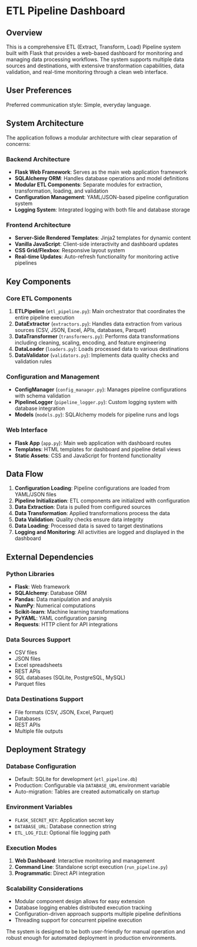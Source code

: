 # ETL Pipeline Dashboard

## Overview

This is a comprehensive ETL (Extract, Transform, Load) Pipeline system built with Flask that provides a web-based dashboard for monitoring and managing data processing workflows. The system supports multiple data sources and destinations, with extensive transformation capabilities, data validation, and real-time monitoring through a clean web interface.

## User Preferences

Preferred communication style: Simple, everyday language.

## System Architecture

The application follows a modular architecture with clear separation of concerns:

### Backend Architecture
- **Flask Web Framework**: Serves as the main web application framework
- **SQLAlchemy ORM**: Handles database operations and model definitions
- **Modular ETL Components**: Separate modules for extraction, transformation, loading, and validation
- **Configuration Management**: YAML/JSON-based pipeline configuration system
- **Logging System**: Integrated logging with both file and database storage

### Frontend Architecture
- **Server-Side Rendered Templates**: Jinja2 templates for dynamic content
- **Vanilla JavaScript**: Client-side interactivity and dashboard updates
- **CSS Grid/Flexbox**: Responsive layout system
- **Real-time Updates**: Auto-refresh functionality for monitoring active pipelines

## Key Components

### Core ETL Components
1. **ETLPipeline** (`etl_pipeline.py`): Main orchestrator that coordinates the entire pipeline execution
2. **DataExtractor** (`extractors.py`): Handles data extraction from various sources (CSV, JSON, Excel, APIs, databases, Parquet)
3. **DataTransformer** (`transformers.py`): Performs data transformations including cleaning, scaling, encoding, and feature engineering
4. **DataLoader** (`loaders.py`): Loads processed data to various destinations
5. **DataValidator** (`validators.py`): Implements data quality checks and validation rules

### Configuration and Management
- **ConfigManager** (`config_manager.py`): Manages pipeline configurations with schema validation
- **PipelineLogger** (`pipeline_logger.py`): Custom logging system with database integration
- **Models** (`models.py`): SQLAlchemy models for pipeline runs and logs

### Web Interface
- **Flask App** (`app.py`): Main web application with dashboard routes
- **Templates**: HTML templates for dashboard and pipeline detail views
- **Static Assets**: CSS and JavaScript for frontend functionality

## Data Flow

1. **Configuration Loading**: Pipeline configurations are loaded from YAML/JSON files
2. **Pipeline Initialization**: ETL components are initialized with configuration
3. **Data Extraction**: Data is pulled from configured sources
4. **Data Transformation**: Applied transformations process the data
5. **Data Validation**: Quality checks ensure data integrity
6. **Data Loading**: Processed data is saved to target destinations
7. **Logging and Monitoring**: All activities are logged and displayed in the dashboard

## External Dependencies

### Python Libraries
- **Flask**: Web framework
- **SQLAlchemy**: Database ORM
- **Pandas**: Data manipulation and analysis
- **NumPy**: Numerical computations
- **Scikit-learn**: Machine learning transformations
- **PyYAML**: YAML configuration parsing
- **Requests**: HTTP client for API integrations

### Data Sources Support
- CSV files
- JSON files
- Excel spreadsheets
- REST APIs
- SQL databases (SQLite, PostgreSQL, MySQL)
- Parquet files

### Data Destinations Support
- File formats (CSV, JSON, Excel, Parquet)
- Databases
- REST APIs
- Multiple file outputs

## Deployment Strategy

### Database Configuration
- Default: SQLite for development (`etl_pipeline.db`)
- Production: Configurable via `DATABASE_URL` environment variable
- Auto-migration: Tables are created automatically on startup

### Environment Variables
- `FLASK_SECRET_KEY`: Application secret key
- `DATABASE_URL`: Database connection string
- `ETL_LOG_FILE`: Optional file logging path

### Execution Modes
1. **Web Dashboard**: Interactive monitoring and management
2. **Command Line**: Standalone script execution (`run_pipeline.py`)
3. **Programmatic**: Direct API integration

### Scalability Considerations
- Modular component design allows for easy extension
- Database logging enables distributed execution tracking
- Configuration-driven approach supports multiple pipeline definitions
- Threading support for concurrent pipeline execution

The system is designed to be both user-friendly for manual operation and robust enough for automated deployment in production environments.
